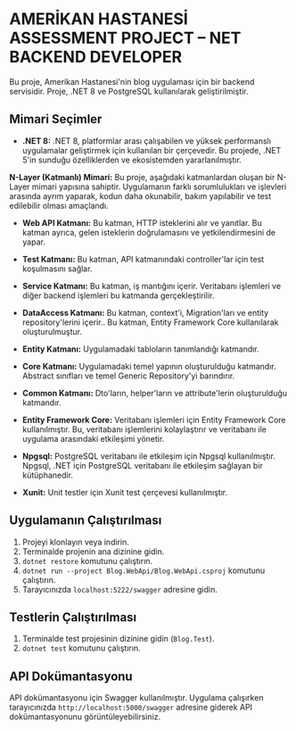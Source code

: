 # AMERİKAN HASTANESİ ASSESSMENT PROJECT – NET BACKEND DEVELOPER

Bu proje, Amerikan Hastanesi'nin blog uygulaması için bir backend servisidir. Proje, .NET 8 ve PostgreSQL kullanılarak geliştirilmiştir.

## Mimari Seçimler

- **.NET 8:** .NET 8, platformlar arası çalışabilen ve yüksek performanslı uygulamalar geliştirmek için kullanılan bir çerçevedir. Bu projede, .NET 5'in sunduğu özelliklerden ve ekosistemden yararlanılmıştır.

 **N-Layer (Katmanlı) Mimari:** Bu proje, aşağıdaki katmanlardan oluşan bir N-Layer mimari yapısına sahiptir. Uygulamanın farklı sorumlulukları ve işlevleri arasında ayrım yaparak, kodun daha okunabilir, bakım yapılabilir ve test edilebilir olması amaçlandı.
  - **Web API Katmanı:** Bu katman, HTTP isteklerini alır ve yanıtlar. Bu katman ayrıca, gelen isteklerin doğrulamasını ve yetkilendirmesini de yapar.
  - **Test Katmanı:** Bu katman, API katmanındaki controller'lar için test koşulmasını sağlar.
  - **Service Katmanı:** Bu katman, iş mantığını içerir. Veritabanı işlemleri ve diğer backend işlemleri bu katmanda gerçekleştirilir.
  - **DataAccess Katmanı:** Bu katman, context'i, Migration'ları ve entity repository'lerini içerir.. Bu katman, Entity Framework Core kullanılarak oluşturulmuştur.
  - **Entity Katmanı:** Uygulamadaki tabloların tanımlandığı katmandır.
  - **Core Katmanı:** Uygulamadaki temel yapının oluşturulduğu katmandır. Abstract sınıfları ve temel Generic Repository'yi barındırır.
  - **Common Katmanı:** Dto'ların, helper'ların ve attribute'lerin oluşturulduğu katmandır.

- **Entity Framework Core:** Veritabanı işlemleri için Entity Framework Core kullanılmıştır. Bu, veritabanı işlemlerini kolaylaştırır ve veritabanı ile uygulama arasındaki etkileşimi yönetir.

- **Npgsql:** PostgreSQL veritabanı ile etkileşim için Npgsql kullanılmıştır. Npgsql, .NET için PostgreSQL veritabanı ile etkileşim sağlayan bir kütüphanedir.

- **Xunit:** Unit testler için Xunit test çerçevesi kullanılmıştır.

## Uygulamanın Çalıştırılması

1. Projeyi klonlayın veya indirin.
2. Terminalde projenin ana dizinine gidin.
3. `dotnet restore` komutunu çalıştırın.
4. `dotnet run --project Blog.WebApi/Blog.WebApi.csproj` komutunu çalıştırın.
5. Tarayıcınızda `localhost:5222/swagger` adresine gidin.

## Testlerin Çalıştırılması

1. Terminalde test projesinin dizinine gidin (`Blog.Test`).
2. `dotnet test` komutunu çalıştırın.

## API Dokümantasyonu

API dokümantasyonu için Swagger kullanılmıştır. Uygulama çalışırken tarayıcınızda `http://localhost:5000/swagger` adresine giderek API dokümantasyonunu görüntüleyebilirsiniz.